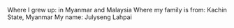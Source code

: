 Where I grew up: in Myanmar and Malaysia
Where my family is from: Kachin State, Myanmar
My name: Julyseng Lahpai